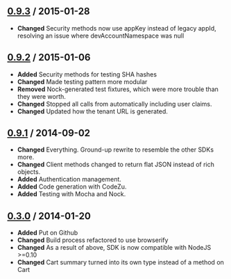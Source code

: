 [0.9.3](https://github.com/Mozu/mozu-javascript-sdk/releases/tag/v0.9.3) / 2015-01-28
-------------------------------------------------------------------------------------

*   **Changed** Security methods now use appKey instead of legacy appId, resolving an issue where devAccountNamespace was null

[0.9.2](https://github.com/Mozu/mozu-javascript-sdk/releases/tag/v0.9.2) / 2015-01-06
-------------------------------------------------------------------------------------

*   **Added** Security methods for testing SHA hashes
*   **Changed** Made testing pattern more modular
*   **Removed** Nock-generated test fixtures, which were more trouble than they were worth.
*   **Changed** Stopped all calls from automatically including user claims.
*   **Changed** Updated how the tenant URL is generated.

[0.9.1](https://github.com/Mozu/mozu-javascript-sdk/releases/tag/v0.9.1) / 2014-09-02
-------------------------------------------------------------------------------------

*   **Changed** Everything. Ground-up rewrite to resemble the other SDKs more. 
*   **Changed** Client methods changed to return flat JSON instead of rich objects.
*   **Added** Authentication management.
*   **Added** Code generation with CodeZu.
*   **Added** Testing with Mocha and Nock.

[0.3.0](https://github.com/Mozu/mozu-javascript-sdk/releases/tag/v0.3.0) / 2014-01-20
-------------------------------------------------------------------------------------

*   **Added** Put on Github
*   **Changed** Build process refactored to use browserify
*   **Changed** As a result of above, SDK is now compatible with NodeJS >=0.10
*   **Changed** Cart summary turned into its own type instead of a method on Cart
